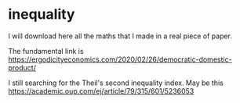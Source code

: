 # inequality

I will download here all the maths that I made in a real piece of paper.

The fundamental link is https://ergodicityeconomics.com/2020/02/26/democratic-domestic-product/

I still searching for the Theil's second inequality index. May be this https://academic.oup.com/ej/article/79/315/601/5236053
